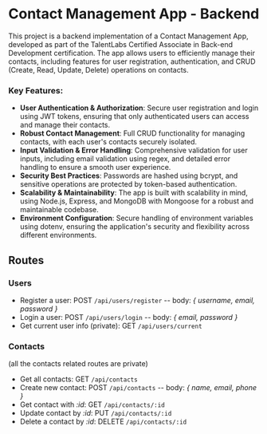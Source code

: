 # Contact Management App - Backend
This project is a backend implementation of a Contact Management App, developed as part of the TalentLabs Certified Associate in Back-end Development certification. The app allows users to efficiently manage their contacts, including features for user registration, authentication, and CRUD (Create, Read, Update, Delete) operations on contacts.
### Key Features:

-   **User Authentication & Authorization**: Secure user registration and login using JWT tokens, ensuring that only authenticated users can access and manage their contacts.
-   **Robust Contact Management**: Full CRUD functionality for managing contacts, with each user's contacts securely isolated.
-   **Input Validation & Error Handling**: Comprehensive validation for user inputs, including email validation using regex, and detailed error handling to ensure a smooth user experience.
-   **Security Best Practices**: Passwords are hashed using bcrypt, and sensitive operations are protected by token-based authentication.
-   **Scalability & Maintainability**: The app is built with scalability in mind, using Node.js, Express, and MongoDB with Mongoose for a robust and maintainable codebase.
-   **Environment Configuration**: Secure handling of environment variables using dotenv, ensuring the application's security and flexibility across different environments.

## Routes
### Users
- Register a user: POST `/api/users/register`
-- body: *{ username, email, password }*
- Login a user: POST `/api/users/login`
-- body: *{ email, password }*
- Get current user info (private): GET `/api/users/current`
### Contacts
(all the contacts related routes are private)
- Get all contacts: GET `/api/contacts`
- Create new contact: POST `/api/contacts`
-- body: *{ name, email, phone }*
- Get contact with *:id*: GET `/api/contacts/:id`
- Update contact by *:id*: PUT `/api/contacts/:id`
- Delete a contact by *:id*: DELETE `/api/contacts/:id`
